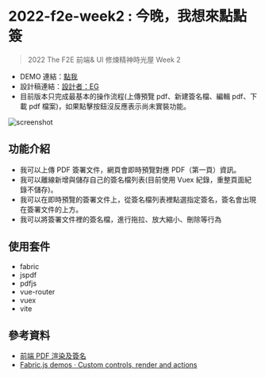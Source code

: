 # 2022-f2e-week2 : 今晚，我想來點點簽

> 2022 The F2E 前端& UI 修煉精神時光屋 Week 2

- DEMO 連結：[點我](https://ypinpin.github.io/2022-f2e-week2/)
- 設計稿連結：[設計者：EG](https://www.figma.com/file/RJbMbBiaste3yNsUi4NyGI/EGs-F2E---Week2-%E4%BB%8A%E6%99%9A%EF%BC%8C%E6%88%91%E6%83%B3%E4%BE%86%E9%BB%9E%E9%BB%9E%E7%B0%BD?node-id=2%3A660)
- 目前版本只完成最基本的操作流程(上傳預覽 pdf、新建簽名檔、編輯 pdf、下載 pdf 檔案)，如果點擊按鈕沒反應表示尚未實裝功能。

![screenshot](demo.gif)

## 功能介紹

- 我可以上傳 PDF 簽署文件，網頁會即時預覽對應 PDF（第一頁）資訊。
- 我可以離線新增與儲存自己的簽名檔列表(目前使用 Vuex 紀錄，重整頁面紀錄不儲存)。
- 我可以在即時預覽的簽署文件上，從簽名檔列表裡點選指定簽名，簽名會出現在簽署文件的上方。
- 我可以將簽署文件裡的簽名檔，進行拖拉、放大縮小、刪除等行為

## 使用套件

- fabric
- jspdf
- pdfjs
- vue-router
- vuex
- vite

## 參考資料

- [前端 PDF 渲染及簽名](https://eminent-temple-cd0.notion.site/PDF-da0347f450af4f67975e2c2d699c6c3e)
- [Fabric.js demos · Custom controls, render and actions](http://fabricjs.com/custom-control-rende)
